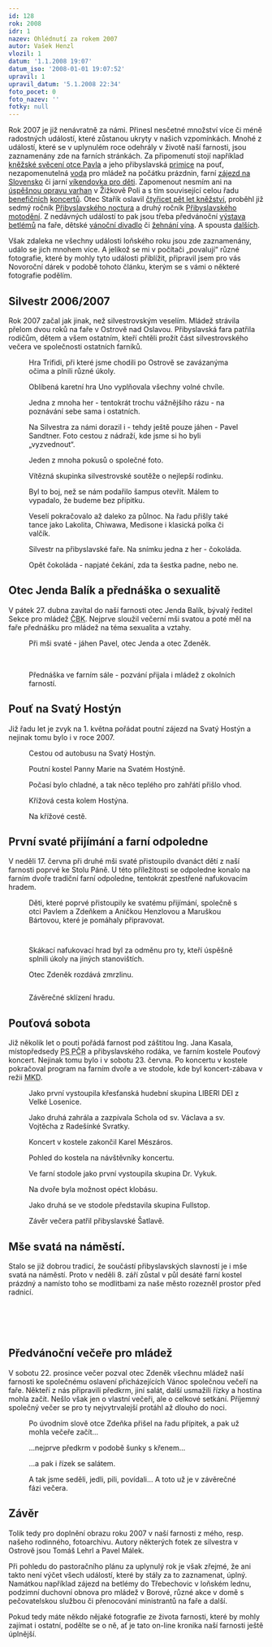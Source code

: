 ```yaml
---
id: 128
rok: 2008
idr: 1
nazev: Ohlédnutí za rokem 2007
autor: Vašek Henzl
vlozil: 1
datum: '1.1.2008 19:07'
datum_iso: '2008-01-01 19:07:52'
upravil: 1
upravil_datum: '5.1.2008 22:34'
foto_pocet: 0
foto_nazev: ''
fotky: null
---
```

<!-- Generated by XStandard version 2.0.0.0 on 2008-01-05T22:33:49 -->

<p>Rok 2007 je již nenávratně za námi. Přinesl nesčetné množství více či méně radostných událostí, které zůstanou ukryty v našich vzpomínkách. Mnohé z událostí, které se v uplynulém roce odehrály v životě naší farnosti, jsou zaznamenány zde na farních stránkách. Za připomenutí stojí například <a href="http://farnostpribyslav.wz.cz/index.php?page=2&amp;idr=8&amp;year=2007" title="Kněžské svěcení Pavla Sandtnera">kněžské svěcení otce Pavla</a> a jeho přibyslavská <a href="http://farnostpribyslav.wz.cz/index.php?page=2&amp;idr=10&amp;year=2007" title="Přibyslavská pouť a primice otce Pavla">primice</a> na pouť, nezapomenutelná <a href="http://farnostpribyslav.wz.cz/index.php?page=2&amp;idr=12&amp;year=2007" title="Ohlédnutí za prázdninami I - Vltava">voda</a> pro mládež na počátku prázdnin, farní <a href="http://farnostpribyslav.wz.cz/index.php?page=2&amp;idr=6&amp;year=2007" title="Farní poutní zájezd 2007 - Slovensko">zájezd na Slovensko</a> či jarní <a href="http://farnostpribyslav.wz.cz/index.php?page=2&amp;idr=7&amp;year=2007" title="Víkendovka pro děti">víkendovka pro děti</a>. Zapomenout nesmím ani na <a href="http://farnostpribyslav.wz.cz/index.php?page=2&amp;idr=19&amp;year=2007" title="Varhany v Žižkově Poli již zase hrají">úspěšnou opravu varhan</a> v Žižkově Poli a s tím související celou řadu <a href="http://farnostpribyslav.wz.cz/index.php?page=2&amp;idr=28&amp;year=2007" title="VI. benefiční koncert">benefičních</a> <a href="http://farnostpribyslav.wz.cz/index.php?page=2&amp;idr=24&amp;year=2007" title="Koncert k výročí 750 let Přibyslavi">koncertů</a>. Otec Stařík oslavil <a href="http://farnostpribyslav.wz.cz/index.php?page=2&amp;idr=18&amp;year=2007" title="Čtyřicet pět let kněžství otce Staříka">čtyřicet pět let kněžství</a>, proběhl již sedmý ročník <a href="http://farnostpribyslav.wz.cz/index.php?page=2&amp;idr=23&amp;year=2007" title="Sedmý ročník Nocturna">Přibyslavského noctura</a> a druhý ročník <a href="http://farnostpribyslav.wz.cz/index.php?page=2&amp;idr=16&amp;year=2007" title="Motodění">Přibyslavského motodění</a>. Z nedávných událostí to pak jsou třeba předvánoční <a href="http://farnostpribyslav.wz.cz/index.php?page=2&amp;idr=27&amp;year=2007" title="Předvánoční těšení na faře">výstava betlémů</a> na faře, dětské <a href="http://farnostpribyslav.wz.cz/index.php?page=2&amp;idr=30&amp;year=2007" title="Vánoční divadlo v kostele">vánoční divadlo</a> či <a href="http://farnostpribyslav.wz.cz/index.php?page=2&amp;idr=32&amp;year=2007" title="Žehnání vína na sv. Jana">žehnání vína</a>. A spousta <a href="http://farnostpribyslav.wz.cz/index.php?page=2&amp;idr=up&amp;year=2007" title="Zprávy - rok 2007">dalších</a>.</p>
<p>Však zdaleka ne všechny události loňského roku jsou zde zaznamenány, událo se jich mnohem více. A jelikož se mi v počítači „povalují“ různé fotografie, které by mohly tyto události přiblížit, připravil jsem pro vás Novoroční dárek v podobě tohoto článku, kterým se s vámi o některé fotografie podělím.</p>
<h2>Silvestr 2006/2007</h2>
<p>Rok 2007 začal jak jinak, než silvestrovským veselím. Mládež strávila přelom dvou roků na faře v Ostrově nad Oslavou. Přibyslavská fara patřila rodičům, dětem a všem ostatním, kteří chtěli prožít část silvestrovského večera ve společnosti ostatních farníků.</p>
<figure>
  <img alt="" src="/foto/2008_ohlednuti-2007_1.jpg" title="" />
  <figcaption>Hra Trifidi, při které jsme chodili po Ostrově se zavázanýma očima a plnili různé úkoly.</figcaption>
</figure>
<figure>
  <img alt="" src="/foto/2008_ohlednuti-2007_2.jpg" title="" />
  <figcaption>Oblíbená karetní hra Uno vyplňovala všechny volné chvíle.</figcaption>
</figure>
<figure>
  <img alt="" src="/foto/2008_ohlednuti-2007_3.jpg" title="" />
  <figcaption>Jedna z mnoha her - tentokrát trochu vážnějšího rázu - na poznávání sebe sama i ostatních.</figcaption>
</figure>
<figure>
  <img alt="" src="/foto/2008_ohlednuti-2007_4.jpg" title="" />
  <figcaption>Na Silvestra za námi dorazil i - tehdy ještě pouze jáhen - Pavel Sandtner. Foto cestou z nádraží, kde jsme si ho byli „vyzvednout“.</figcaption>
</figure>
<figure>
  <img alt="" src="/foto/2008_ohlednuti-2007_5.jpg" title="" />
  <figcaption>Jeden z mnoha pokusů o společné foto.</figcaption>
</figure>
<figure>
  <img alt="" src="/foto/2008_ohlednuti-2007_6.jpg" title="" />
  <figcaption>Vítězná skupinka silvestrovské soutěže o nejlepší rodinku.</figcaption>
</figure>
<figure>
  <img alt="" src="/foto/2008_ohlednuti-2007_7.jpg" title="" />
  <figcaption>Byl to boj, než se nám podařilo šampus otevřít. Málem to vypadalo, že budeme bez přípitku.</figcaption>
</figure>
<figure>
  <img alt="" src="/foto/2008_ohlednuti-2007_8.jpg" title="" />
  <figcaption>Veselí pokračovalo až daleko za půlnoc. Na řadu přišly také tance jako Lakolita, Chiwawa, Medisone i klasická polka či valčík.</figcaption>
</figure>
<figure>
  <img alt="" src="/foto/2008_ohlednuti-2007_9.jpg" title="" />
  <figcaption>Silvestr na přibyslavské faře. Na snímku jedna z her - čokoláda.</figcaption>
</figure>
<figure>
  <img alt="" src="/foto/2008_ohlednuti-2007_10.jpg" title="" />
  <figcaption>Opět čokoláda - napjaté čekání, zda ta šestka padne, nebo ne.</figcaption>
</figure>
<h2>Otec Jenda Balík a přednáška o sexualitě</h2>
<p>V pátek 27. dubna zavítal do naší farnosti otec Jenda Balík, bývalý ředitel Sekce pro mládež <abbr title="Česká biskupská konference">ČBK</abbr>. Nejprve sloužil večerní mši svatou a poté měl na faře přednášku pro mládež na téma sexualita a vztahy.</p>
<figure>
  <img alt="" src="/foto/2008_ohlednuti-2007_11.jpg" title="" />
  <figcaption>Při mši svaté - jáhen Pavel, otec Jenda a otec Zdeněk.</figcaption>
</figure>
<figure>
  <img alt="" src="/foto/2008_ohlednuti-2007_12.jpg" title="" /> 
</figure>
<figure>
  <img alt="" src="/foto/2008_ohlednuti-2007_13.jpg" title="" />
  <figcaption>Přednáška ve farním sále - pozvání přijala i mládež z okolních farností.</figcaption>
</figure>
<h2>Pouť na Svatý Hostýn</h2>
<p>Již řadu let je zvyk na 1. května pořádat poutní zájezd na Svatý Hostýn a nejinak tomu bylo i v roce 2007.</p>
<figure>
  <img alt="" src="/foto/2008_ohlednuti-2007_14.jpg" title="" />
  <figcaption>Cestou od autobusu na Svatý Hostýn.</figcaption>
</figure>
<figure>
  <img alt="" src="/foto/2008_ohlednuti-2007_15.jpg" title="" />
  <figcaption>Poutní kostel Panny Marie na Svatém Hostýně.</figcaption>
</figure>
<figure>
  <img alt="" src="/foto/2008_ohlednuti-2007_16.jpg" title="" />
  <figcaption>Počasí bylo chladné, a tak něco teplého pro zahřátí přišlo vhod.</figcaption>
</figure>
<figure>
  <img alt="" src="/foto/2008_ohlednuti-2007_17.jpg" title="" />
  <figcaption>Křížová cesta kolem Hostýna.</figcaption>
</figure>
<figure>
  <img alt="" src="/foto/2008_ohlednuti-2007_18.jpg" title="" />
  <figcaption>Na křížové cestě.</figcaption>
</figure>
<h2>První svaté přijímání a farní odpoledne</h2>
<p>V neděli 17. června při druhé mši svaté přistoupilo dvanáct dětí z naší farnosti poprvé ke Stolu Páně. U této příležitosti se odpoledne konalo na farním dvoře tradiční farní odpoledne, tentokrát zpestřené nafukovacím hradem.</p>
<figure>
  <img alt="" src="/foto/2008_ohlednuti-2007_19.jpg" title="" />
  <figcaption>Děti, které poprvé přistoupily ke svatému přijímání, společně s otci Pavlem a Zdeňkem a Aničkou Henzlovou a Maruškou Bártovou, které je pomáhaly připravovat.</figcaption>
</figure>
<figure>
  <img alt="" src="/foto/2008_ohlednuti-2007_20.jpg" title="" />
</figure>
<figure>
  <img alt="" src="/foto/2008_ohlednuti-2007_21.jpg" title="" />
</figure>
<figure>
  <img alt="" src="/foto/2008_ohlednuti-2007_22.jpg" title="" />
  <figcaption>Skákací nafukovací hrad byl za odměnu pro ty, kteří úspěšně splnili úkoly na jiných stanovištích.</figcaption>
</figure>
<figure>
  <img alt="" src="/foto/2008_ohlednuti-2007_23.jpg" title="" />
  <figcaption>Otec Zdeněk rozdává zmrzlinu.</figcaption>
</figure>
<figure>
  <img alt="" src="/foto/2008_ohlednuti-2007_24.jpg" title="" />
</figure>
<figure>
  <img alt="" src="/foto/2008_ohlednuti-2007_25.jpg" title="" />
  <figcaption>Závěrečné sklízení hradu.</figcaption>
</figure>
<h2>Pouťová sobota</h2>
<p>Již několik let o pouti pořádá farnost pod záštitou Ing. Jana Kasala, místopředsedy <abbr title="Poslanecká sněmovna Parlamentu České republiky">PS PČR</abbr> a přibyslavského rodáka, ve farním kostele Pouťový koncert. Nejinak tomu bylo i v sobotu 23. června. Po koncertu v kostele pokračoval program na farním dvoře a ve stodole, kde byl koncert-zábava v režii <abbr title="Mladí křesťanští demokraté">MKD</abbr>.</p>
<figure>
  <img alt="" src="/foto/2008_ohlednuti-2007_26.jpg" title="" />
  <figcaption>Jako první vystoupila křesťanská hudební skupina LIBERI DEI z Velké Losenice.</figcaption>
</figure>
<figure>
  <img alt="" src="/foto/2008_ohlednuti-2007_27.jpg" title="" />
  <figcaption>Jako druhá zahrála a zazpívala Schola od sv. Václava a sv. Vojtěcha z Radešínké Svratky.</figcaption>
</figure>
<figure>
  <img alt="" src="/foto/2008_ohlednuti-2007_28.jpg" title="" />
  <figcaption>Koncert v kostele zakončil Karel Mészáros.</figcaption>
</figure>
<figure>
  <img alt="" src="/foto/2008_ohlednuti-2007_29.jpg" title="" />
  <figcaption>Pohled do kostela na návštěvníky koncertu.</figcaption>
</figure>
<figure>
  <img alt="" src="/foto/2008_ohlednuti-2007_30.jpg" title="" />
  <figcaption>Ve farní stodole jako první vystoupila skupina Dr. Vykuk.</figcaption>
</figure>
<figure>
  <img alt="" src="/foto/2008_ohlednuti-2007_31.jpg" title="" />
  <figcaption>Na dvoře byla možnost opéct klobásu.</figcaption>
</figure>
<figure>
  <img alt="" src="/foto/2008_ohlednuti-2007_32.jpg" title="" />
  <figcaption>Jako druhá se ve stodole představila skupina Fullstop.</figcaption>
</figure>
<figure>
  <img alt="" src="/foto/2008_ohlednuti-2007_33.jpg" title="" />
  <figcaption>Závěr večera patřil přibyslavské Šatlavě.</figcaption>
</figure>
<h2>Mše svatá na náměstí.</h2>
<p>Stalo se již dobrou tradicí, že součástí přibyslavských slavností je i mše svatá na náměstí. Proto v neděli 8. září zůstal v půl desáté farní kostel prázdný a namísto toho se modlitbami za naše město rozezněl prostor před radnicí.</p>
<figure>
  <img alt="" src="/foto/2008_ohlednuti-2007_34.jpg" title="" />
</figure>
<figure>
  <img alt="" src="/foto/2008_ohlednuti-2007_35.jpg" title="" />
</figure>
<figure>
  <img alt="" src="/foto/2008_ohlednuti-2007_36.jpg" title="" />
</figure>
<figure>
  <img alt="" src="/foto/2008_ohlednuti-2007_37.jpg" title="" />
</figure>
<figure>
  <img alt="" src="/foto/2008_ohlednuti-2007_38.jpg" title="" />
</figure>
<h2>Předvánoční večeře pro mládež</h2>
<p>V sobotu 22. prosince večer pozval otec Zdeněk všechnu mládež naší farnosti ke společnému oslavení přicházejících Vánoc společnou večeří na faře. Někteří z nás připravili předkrm, jiní salát, další usmažili řízky a hostina mohla začít. Nešlo však jen o vlastní večeři, ale o celkové setkání. Příjemný společný večer se pro ty nejvytrvalejší protáhl až dlouho do noci.</p>
<figure>
  <img alt="" src="/foto/2008_ohlednuti-2007_39.jpg" title="" />
  <figcaption>Po úvodním slově otce Zdeňka přišel na řadu přípitek, a pak už mohla večeře začít...</figcaption>
</figure>
<figure>
  <img alt="" src="/foto/2008_ohlednuti-2007_40.jpg" title="" />
  <figcaption>...nejprve předkrm v podobě šunky s křenem...</figcaption>
</figure>
<figure>
  <img alt="" src="/foto/2008_ohlednuti-2007_41.jpg" title="" />
  <figcaption>...a pak i řízek se salátem.</figcaption>
</figure>
<figure>
  <img alt="" src="/foto/2008_ohlednuti-2007_42.jpg" title="" />
  <figcaption>A tak jsme seděli, jedli, pili, povídali... A toto už je v závěrečné fázi večera.</figcaption>
</figure>
<h2>Závěr</h2>
<p>Tolik tedy pro doplnění obrazu roku 2007 v naší farnosti z mého, resp. našeho rodinného, fotoarchivu. Autory některých fotek ze silvestra v Ostrově jsou Tomáš Lehrl a Pavel Málek.</p>
<p>Při pohledu do pastoračního plánu za uplynulý rok je však zřejmé, že ani takto není výčet všech událostí, které by stály za to zaznamenat, úplný. Namátkou například zájezd na betlémy do Třebechovic v loňském lednu, podzimní duchovní obnova pro mládež v Borové, různé akce v domě s pečovatelskou službou či přenocování ministrantů na faře a další.</p>
<p>Pokud tedy máte někdo nějaké fotografie ze života farnosti, které by mohly zajímat i ostatní, podělte se o ně, ať je tato on-line kronika naší farnosti ještě úplnější.<br /> <br /></p>
